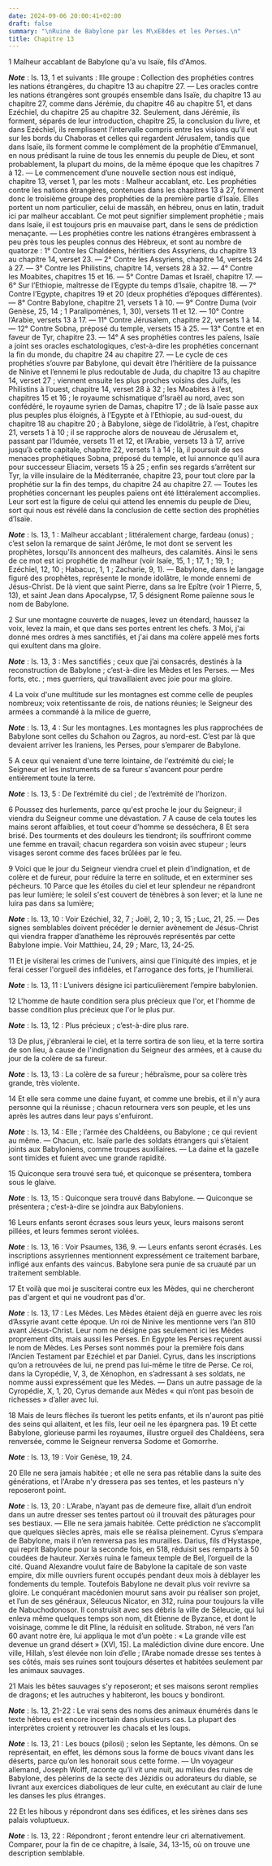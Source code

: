```yaml
---
date: 2024-09-06 20:00:41+02:00
draft: false
summary: "\nRuine de Babylone par les M\xE8des et les Perses.\n"
title: Chapitre 13
---
```





1 Malheur accablant de Babylone qu'a vu Isaïe, fils d'Amos.

***Note*** :  Is. 13, 1 et suivants : IIIe groupe : Collection des prophéties contres les nations étrangères, du chapitre 13 au chapitre 27. ― Les oracles contre les nations étrangères sont groupés ensemble dans Isaïe, du chapitre 13 au chapitre 27, comme dans Jérémie, du chapitre 46 au chapitre 51, et dans Ezéchiel, du chapitre 25 au chapitre 32. Seulement, dans Jérémie, ils forment, séparés de leur introduction, chapitre 25, la conclusion du livre, et dans Ezéchiel, ils remplissent l’intervalle compris entre les visions qu’il eut sur les bords du Chaboras et celles qui regardent Jérusalem, tandis que dans Isaïe, ils forment comme le complément de la prophétie d’Emmanuel, en nous prédisant la ruine de tous les ennemis du peuple de Dieu, et sont probablement, la plupart du moins, de la même époque que les chapitres 7 à 12. ― Le commencement d’une nouvelle section nous est indiqué, chapitre 13, verset 1, par les mots : Malheur accablant, etc. Les prophéties contre les nations étrangères, contenues dans les chapitres 13
à 27, forment donc le troisième groupe des prophéties de la première partie d’Isaïe. Elles portent un nom particulier, celui de massâh, en hébreu, onus en latin, traduit ici par malheur accablant. Ce mot peut signifier simplement prophétie ; mais dans Isaïe, il est toujours pris en mauvaise part, dans le sens de prédiction menaçante. ― Les prophéties contre les nations étrangères embrassent à peu près tous les peuples connus des Hébreux, et sont au nombre de quatorze : 1° Contre les Chaldéens, héritiers des Assyriens, du chapitre 13 au chapitre 14, verset 23. ― 2° Contre les Assyriens, chapitre 14, versets 24 à 27. ― 3° Contre les Philistins, chapitre 14, versets 28 à 32. ― 4° Contre les Moabites, chapitres 15 et 16. ― 5° Contre Damas et Israël, chapitre 17. ― 6° Sur l’Ethiopie, maîtresse de l’Egypte du temps d’Isaïe, chapitre 18. ― 7° Contre l’Egypte, chapitres 19 et 20 (deux prophéties d’époques différentes). ― 8° Contre Babylone, chapitre 21, versets 1 à 10. ― 9° Contre Duma (voir Genèse, 25, 14 ; 1
Paralipomènes, 1, 30), versets 11 et 12. ― 10° Contre l’Arabie, versets 13 à 17. ― 11° Contre Jérusalem, chapitre 22, versets 1 à 14. ― 12° Contre Sobna, préposé du temple, versets 15 à 25. ― 13° Contre et en faveur de Tyr, chapitre 23. ― 14° A ses prophéties contres les païens, Isaïe a joint ses oracles eschatologiques, c’est-à-dire les prophéties concernant la fin du monde, du chapitre 24 au chapitre 27. ― Le cycle de ces prophéties s’ouvre par Babylone, qui devait être l’héritière de la puissance de Ninive et l’ennemi le plus redoutable de Juda, du chapitre 13 au chapitre 14, verset 27 ; viennent ensuite les plus proches voisins des Juifs, les Philistins à l’ouest, chapitre 14, verset 28 à 32 ; les Moabites à l’est, chapitres 15 et 16 ; le royaume schismatique d’Israël au nord, avec son confédéré, le royaume syrien de Damas, chapitre 17 ; de là Isaïe passe aux plus peuples plus éloignés, à l’Egypte et à l’Ethiopie, au sud-ouest, du chapitre 18 au chapitre 20 ; à Babylone, siège de l’idolâtrie, à l’est,
chapitre 21, versets 1 à 10 ; il se rapproche alors de nouveau de Jérusalem et, passant par l’Idumée, versets 11 et 12, et l’Arabie, versets 13 à 17, arrive jusqu’à cette capitale, chapitre 22, versets 1 à 14 ; là, il poursuit de ses menaces prophétiques Sobna, préposé du temple, et lui annonce qu’il aura pour successeur Eliacim, versets 15 à 25 ; enfin ses regards s’arrêtent sur Tyr, la ville insulaire de la Méditerranée, chapitre 23, pour tout clore par la prophétie sur la fin des temps, du chapitre 24 au chapitre 27. ― Toutes les prophéties concernant les peuples païens ont été littéralement accomplies. Leur sort est la figure de celui qui attend les ennemis du peuple de Dieu, sort qui nous est révélé dans la conclusion de cette section des prophéties d’Isaïe.

***Note*** :  Is. 13, 1 : Malheur accablant ; littéralement charge, fardeau (onus) ; c’est selon la remarque de saint Jérôme, le mot dont se servent les prophètes, lorsqu’ils annoncent des malheurs, des calamités. Ainsi le sens de ce mot est ici prophétie de malheur (voir Isaïe, 15, 1 ; 17, 1 ; 19, 1 ; Ezéchiel, 12, 10 ; Habacuc, 1, 1 ; Zacharie, 9, 1). ― Babylone, dans le langage figuré des prophètes, représente le monde idolâtre, le monde ennemi de Jésus-Christ. De là vient que saint Pierre, dans sa Ire Epître (voir 1 Pierre, 5, 13), et saint Jean dans Apocalypse, 17, 5 désignent Rome païenne sous le nom de Babylone.


2 Sur une montagne couverte de nuages, levez un étendard, haussez la voix, levez la main, et que dans ses portes entrent les chefs. 3 Moi, j'ai donné mes ordres à mes sanctifiés, et j'ai dans ma colère appelé mes forts qui exultent dans ma gloire.

***Note*** :  Is. 13, 3 : Mes sanctifiés ; ceux que j’ai consacrés, destinés à la reconstruction de Babylone ; c’est-à-dire les Mèdes et les Perses. ― Mes forts, etc. ; mes guerriers, qui travaillaient avec joie pour ma gloire.

4 La voix d'une multitude sur les montagnes est comme celle de peuples nombreux; voix retentissante de rois, de nations réunies; le Seigneur des armées a commandé à la milice de guerre,

***Note*** :  Is. 13, 4 : Sur les montagnes. Les montagnes les plus rapprochées de Babylone sont celles du Schahon ou Zagros, au nord-est. C’est par là que devaient arriver les Iraniens, les Perses, pour s’emparer de Babylone.

5 A ceux qui venaient d'une terre lointaine, de l'extrémité du ciel; le Seigneur et les instruments de sa fureur s'avancent pour perdre entièrement toute la terre.

***Note*** :  Is. 13, 5 : De l’extrémité du ciel ; de l’extrémité de l’horizon.


6 Poussez des hurlements, parce qu'est proche le jour du Seigneur; il viendra du Seigneur comme une dévastation. 7 A cause de cela toutes les mains seront affaiblies, et tout coeur d'homme se desséchera, 8 Et sera brisé. Des tourments et des douleurs les tiendront; ils souffriront comme une femme en travail; chacun regardera son voisin avec stupeur ; leurs visages seront comme des faces brûlées par le feu.


9 Voici que le jour du Seigneur viendra cruel et plein d'indignation, et de colère et de fureur, pour réduire la terre en solitude, et en exterminer ses pécheurs. 10 Parce que les étoiles du ciel et leur splendeur ne répandront pas leur lumière; le soleil s'est couvert de ténèbres à son lever; et la lune ne luira pas dans sa lumière;

***Note*** :  Is. 13, 10 : Voir Ezéchiel, 32, 7 ; Joël, 2, 10 ; 3, 15 ; Luc, 21, 25. ― Des signes semblables doivent précéder le dernier avènement de Jésus-Christ qui viendra frapper d’anathème les réprouvés représentés par cette Babylone impie. Voir Matthieu, 24, 29 ; Marc, 13, 24-25.


11 Et je visiterai les crimes de l'univers, ainsi que l'iniquité des impies, et je ferai cesser l'orgueil des infidèles, et l'arrogance des forts, je l'humilierai.

***Note*** :  Is. 13, 11 : L’univers désigne ici particulièrement l’empire babylonien.

12 L'homme de haute condition sera plus précieux que l'or, et l'homme de basse condition plus précieux que l'or le plus pur.

***Note*** :  Is. 13, 12 : Plus précieux ; c’est-à-dire plus rare.

13 De plus, j'ébranlerai le ciel, et la terre sortira de son lieu, et la terre sortira de son lieu, à cause de l'indignation du Seigneur des armées, et à cause du jour de la colère de sa fureur.

***Note*** :  Is. 13, 13 : La colère de sa fureur ; hébraïsme, pour sa colère très grande, très violente.

14 Et elle sera comme une daine fuyant, et comme une brebis, et il n'y aura personne qui la réunisse ; chacun retournera vers son peuple, et les uns après les autres dans leur pays s'enfuiront.

***Note*** :  Is. 13, 14 : Elle ; l’armée des Chaldéens, ou Babylone ; ce qui revient au même. ― Chacun, etc. Isaïe parle des soldats étrangers qui s’étaient joints aux Babyloniens, comme troupes auxiliaires. ― La daine et la gazelle sont timides et fuient avec une grande rapidité.

15 Quiconque sera trouvé sera tué, et quiconque se présentera, tombera sous le glaive.

***Note*** :  Is. 13, 15 : Quiconque sera trouvé dans Babylone. ― Quiconque se présentera ; c’est-à-dire se joindra aux Babyloniens.

16 Leurs enfants seront écrases sous leurs yeux, leurs maisons seront pillées, et leurs femmes seront violées.

***Note*** :  Is. 13, 16 : Voir Psaumes, 136, 9. ― Leurs enfants seront écrasés. Les inscriptions assyriennes mentionnent expressément ce traitement barbare, infligé aux enfants des vaincus. Babylone sera punie de sa cruauté par un traitement semblable.


17 Et voilà que moi je susciterai contre eux les Mèdes, qui ne chercheront pas d'argent et qui ne voudront pas d'or.

***Note*** :  Is. 13, 17 : Les Mèdes. Les Mèdes étaient déjà en guerre avec les rois d’Assyrie avant cette époque. Un roi de Ninive les mentionne vers l’an 810 avant Jésus-Christ. Leur nom ne désigne pas seulement ici les Mèdes proprement dits, mais aussi les Perses. En Egypte les Perses reçurent aussi le nom de Mèdes. Les Perses sont nommés pour la première fois dans l’Ancien Testament par Ezéchiel et par Daniel. Cyrus, dans les inscriptions qu’on a retrouvées de lui, ne prend pas lui-même le titre de Perse. Ce roi, dans la Cyropédie, V, 3, de Xénophon, en s’adressant à ses soldats, ne nomme aussi expressément que les Mèdes. ― Dans un autre passage de la Cyropédie, X, 1, 20, Cyrus demande aux Mèdes « qui n’ont pas besoin de richesses » d’aller avec lui.

18 Mais de leurs flèches ils tueront les petits enfants, et ils n'auront pas pitié des seins qui allaitent, et les fils, leur oeil ne les épargnera pas. 19 Et cette Babylone, glorieuse parmi les royaumes, illustre orgueil des Chaldéens, sera renversée, comme le Seigneur renversa Sodome et Gomorrhe.

***Note*** :  Is. 13, 19 : Voir Genèse, 19, 24.

20 Elle ne sera jamais habitée ; et elle ne sera pas rétablie dans la suite des générations, et l'Arabe n'y dressera pas ses tentes, et les pasteurs n'y reposeront point.

***Note*** :  Is. 13, 20 : L’Arabe, n’ayant pas de demeure fixe, allait d’un endroit dans un autre dresser ses tentes partout où il trouvait des pâturages pour ses bestiaux. ― Elle ne sera jamais habitée. Cette prédiction ne s’accomplit que quelques siècles après, mais elle se réalisa pleinement. Cyrus s’empara de Babylone, mais il n’en renversa pas les murailles. Darius, fils d’Hystaspe, qui reprit Babylone pour la seconde fois, en 518, réduisit ses remparts à 50 coudées de hauteur. Xerxès ruina le fameux temple de Bel, l’orgueil de la cité. Quand Alexandre voulut faire de Babylone la capitale de son vaste empire, dix mille ouvriers furent occupés pendant deux mois à déblayer les fondements du temple. Toutefois Babylone ne devait plus voir revivre sa gloire. Le conquérant macédonien mourut sans avoir pu réaliser son projet, et l’un de ses généraux, Séleucus Nicator, en 312, ruina pour toujours la ville de Nabuchodonosor. Il construisit avec ses débris la ville de Séleucie, qui lui enleva même quelques temps son nom,
dit Etienne de Byzance, et dont le voisinage, comme le dit Pline, la réduisit en solitude. Strabon, né vers l’an 60 avant notre ère, lui appliqua le mot d’un poète : « La grande ville est devenue un grand désert » (XVI, 15). La malédiction divine dure encore. Une ville, Hillah, s’est élevée non loin d’elle ; l’Arabe nomade dresse ses tentes à ses côtés, mais ses ruines sont toujours désertes et habitées seulement par les animaux sauvages.

21 Mais les bêtes sauvages s'y reposeront; et ses maisons seront remplies de dragons; et les autruches y habiteront, les boucs y bondiront.

***Note*** :  Is. 13, 21-22 : Le vrai sens des noms des animaux énumérés dans le texte hébreu est encore incertain dans plusieurs cas. La plupart des interprètes croient y retrouver les chacals et les loups.

***Note*** :  Is. 13, 21 : Les boucs (pilosi) ; selon les Septante, les démons. On se représentait, en effet, les démons sous la forme de boucs vivant dans les déserts, parce qu’on les honorait sous cette forme. ― Un voyageur allemand, Joseph Wolff, raconte qu’il vit une nuit, au milieu des ruines de Babylone, des pèlerins de la secte des Jézidis ou adorateurs du diable, se livrant aux exercices diaboliques de leur culte, en exécutant au clair de lune les danses les plus étranges.

22 Et les hibous y répondront dans ses édifices, et les sirènes dans ses palais voluptueux.

***Note*** :  Is. 13, 22 : Répondront ; feront entendre leur cri alternativement. Comparer, pour la fin de ce chapitre, à Isaïe, 34, 13-15, où on trouve une description semblable.

